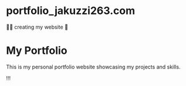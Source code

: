 # portfolio_jakuzzi263.com
🏴‍☠️ creating my website 🫧

# My Portfolio

This is my personal portfolio website showcasing my projects and skills.

!!!
